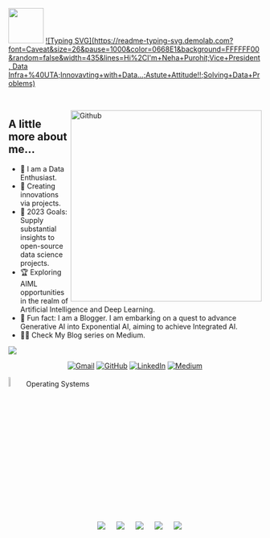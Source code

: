 <img src="https://media.giphy.com/media/VgCDAzcKvsR6OM0uWg/giphy.gif" width="70">  [![Typing SVG](https://readme-typing-svg.demolab.com?font=Caveat&size=26&pause=1000&color=0668E1&background=FFFFFF00&random=false&width=435&lines=Hi%2CI'm+Neha+Purohit;Vice+President, Data Infra+%40UTA;Innovavting+with+Data...;Astute+Attitude!!;Solving+Data+Problems)](https://git.io/typing-svg)

<br>

<img width="380" align="right" alt="Github"
src="https://raw.githubusercontent.com/Rishabh2804/Rishabh2804/master/Resources/Icons/developer-girl.gif" 
/> 

## A little more about me...  

- 🌱 I am a Data Enthusiast.
- 👯 Creating innovations via projects.
- 🥅 2023 Goals: Supply substantial insights to open-source data science projects.
- 🏆 Exploring AIML opportunities in the realm of Artificial Intelligence and Deep Learning.
- 🏸 Fun fact: I am a Blogger. I am embarking on a quest to advance Generative AI into Exponential AI, aiming to achieve Integrated AI.
- 💁‍♀️ Check My Blog series on Medium.

 <img src="https://github.com/7oSkaaa/7oSkaaa/blob/main/Images/Connect-with-me.gif?raw=true">
<p align="center">
	<a href="mailto:neha.purohit.ai@gmail.com"><img img src="https://img.shields.io/badge/gmail-%23EA4335.svg?style=plastic&logo=gmail&logoColor=white" alt="Gmail"/></a>
	<a href="https://github.com/NehaAIML"><img src="https://img.shields.io/badge/github-%23181717.svg?style=plastic&logo=github&logoColor=white" alt="GitHub"/></a>
	<a href="https://www.linkedin.com/in/neha-purohit-ai"><img src="https://img.shields.io/badge/linkedin-%230A66C2.svg?style=plastic&logo=linkedin&logoColor=white" alt="LinkedIn"/></a>
 	<a href="https://medium.com/@neha.purohit.ai"><img src="https://img.shields.io/badge/Medium-%23181717.svg?style=plastic&logo=medium&logoColor=white" alt="Medium"/></a>
	
</p>

<img src = "https://github.com/7oSkaaa/7oSkaaa/blob/main/Images/OS.gif?raw=true" width=07%>Operating Systems
 &emsp;
<p align="center">
  &emsp;
    <a href="#"><img src="https://img.shields.io/badge/Linux-FCC624?style=plastic&logo=linux&logoColor=black"></a>
  &emsp;
    <a href="#"><img src="https://img.shields.io/badge/Ubuntu-E95420?style=plastic&logo=ubuntu&logoColor=white"></a>
  &emsp;
    <a href="#"><img src="https://img.shields.io/badge/Windows-0078D6?style=plastic&logo=windows&logoColor=white"></a>
  &emsp;
    <a href="#"><img src="https://img.shields.io/badge/pop!_os-%2348B9C7.svg?style=plastic&&logo=pop!_os&logoColor=white" /></a>
  &emsp;
    <a href="#"><img src="https://img.shields.io/badge/manjaro-%2335BF5C.svg?&style=plastic&logo=manjaro&logoColor=white" /></a>
</p>
